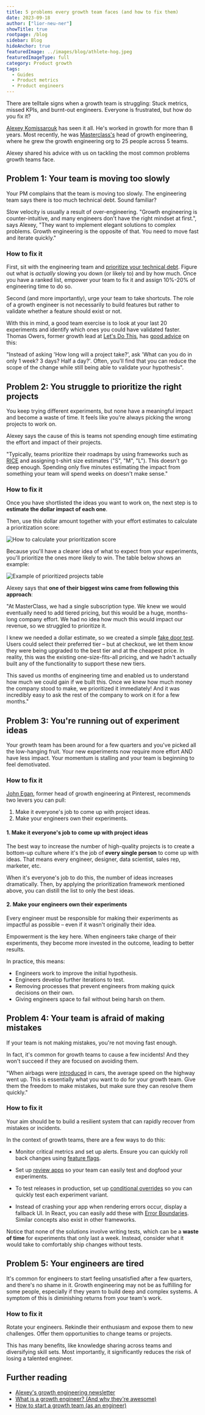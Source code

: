 ```yaml
---
title: 5 problems every growth team faces (and how to fix them)
date: 2023-09-18
author: ["lior-neu-ner"]
showTitle: true
rootpage: /blog
sidebar: Blog
hideAnchor: true
featuredImage: ../images/blog/athlete-hog.jpeg
featuredImageType: full
category: Product growth
tags: 
  - Guides
  - Product metrics
  - Product engineers
---
```


There are telltale signs when a growth team is struggling: Stuck metrics, missed KPIs, and burnt-out engineers. Everyone is frustrated, but how do you fix it?

[Alexey Komissarouk](https://alexeymk.com/) has seen it all. He's worked in growth for more than 8 years. Most recently, he was [Masterclass's](https://www.masterclass.com/) head of growth engineering, where he grew the growth engineering org to 25 people across 5 teams.

Alexey shared his advice with us on tackling the most common problems growth teams face.

## Problem 1: Your team is moving too slowly

Your PM complains that the team is moving too slowly. The engineering team says there is too much technical debt. Sound familiar?

Slow velocity is usually a result of over-engineering. "Growth engineering is counter-intuitive, and many engineers don't have the right mindset at first.", says Alexey, "They want to implement elegant solutions to complex problems. Growth engineering is the opposite of that. You need to move fast and iterate quickly."

### How to fix it

First, sit with the engineering team and [prioritize your technical debt](https://alexeymk.com/2021/04/01/a-toolset-for-tackling-technical-debt.html). Figure out what is *actually* slowing you down (or likely to) and by how much. Once you have a ranked list, empower your team to fix it and assign 10%-20% of engineering time to do so.

Second (and more importantly), urge your team to take shortcuts. The role of a growth engineer is not necessarily to build features but rather to validate whether a feature should exist or not. 

With this in mind, a good team exercise is to look at your last 20 experiments and identify which ones you could have validated faster. Thomas Owers, former growth lead at [Let's Do This](https://www.letsdothis.com/), has [good advice](/blog/how-to-start-a-growth-team#thomass-golden-rule-make-your-code-changes-as-small-as-possible) on this:

"Instead of asking 'How long will a project take?', ask 'What can you do in only 1 week? 3 days? Half a day?'. Often, you'll find that you can reduce the scope of the change while still being able to validate your hypothesis".

## Problem 2: You struggle to prioritize the right projects

You keep trying different experiments, but none have a meaningful impact and become a waste of time. It feels like you're always picking the wrong projects to work on.

Alexey says the cause of this is teams not spending enough time estimating the effort and impact of their projects. 

"Typically, teams prioritize their roadmaps by using frameworks such as [RICE](https://www.intercom.com/blog/rice-simple-prioritization-for-product-managers/) and assigning t-shirt size estimates ("S", "M", "L"). This doesn't go deep enough. Spending only five minutes estimating the impact from something your team will spend weeks on doesn't make sense."

### How to fix it 

Once you have shortlisted the ideas you want to work on, the next step is to **estimate the dollar impact of each one**.  

Then, use this dollar amount together with your effort estimates to calculate a prioritization score:

![How to calculate your prioritization score](../images/blog/how-to-fix-your-growth-team/how-to-calcluate-prioritization-score.png)

Because you'll have a clearer idea of what to expect from your experiments, you'll prioritize the ones more likely to win. The table below shows an example:

![Example of prioritized projects table](../images/blog/how-to-fix-your-growth-team/prioritization-table.png)

Alexey says that **one of their biggest wins came from following this approach**:

"At MasterClass, we had a single subscription type. We knew we would eventually need to add tiered pricing, but this would be a huge, months-long company effort. We had no idea how much this would impact our revenue, so we struggled to prioritize it.

I knew we needed a dollar estimate, so we created a simple [fake door test](/tutorials/fake-door-test). Users could select their preferred tier – but at checkout, we let them know they were being upgraded to the best tier and at the cheapest price. In reality, this was the existing one-size-fits-all pricing, and we hadn't actually built any of the functionality to support these new tiers.

This saved us months of engineering time and enabled us to understand how much we could gain if we built this. Once we knew how much money the company stood to make, we prioritized it immediately! And it was incredibly easy to ask the rest of the company to work on it for a few months."

## Problem 3: You're running out of experiment ideas

Your growth team has been around for a few quarters and you've picked all the low-hanging fruit. Your new experiments now require more effort AND have less impact. Your momentum is stalling and your team is beginning to feel demotivated.

### How to fix it

[John Egan](https://jwegan.com/growth-hacking/managing-growth-teams-portfolio-step-step-guide/), former head of growth engineering at Pinterest, recommends two levers you can pull:

1. Make it everyone's job to come up with project ideas.
2. Make your engineers own their experiments.

#### 1. Make it everyone's job to come up with project ideas

The best way to increase the number of high-quality projects is to create a bottom-up culture where it's the job of **every single person** to come up with ideas. That means every engineer, designer, data scientist, sales rep, marketer, etc.

When it's everyone's job to do this, the number of ideas increases dramatically. Then, by applying the prioritization framework mentioned above, you can distill the list to only the best ideas.

#### 2. Make your engineers own their experiments

Every engineer must be responsible for making their experiments as impactful as possible – even if it wasn't originally their idea. 

Empowerment is the key here. When engineers take charge of their experiments, they become more invested in the outcome, leading to better results.

In practice, this means:

- Engineers work to improve the initial hypothesis.
- Engineers develop further iterations to test. 
- Removing processes that prevent engineers from making quick decisions on their own.
- Giving engineers space to fail without being harsh on them.

## Problem 4: Your team is afraid of making mistakes

If your team is not making mistakes, you're not moving fast enough. 

In fact, it's common for growth teams to cause a few incidents! And they won't succeed if they are focused on avoiding them.

"When airbags were [introduced](https://www.purdue.edu/uns/html4ever/2006/060927ManneringOffset.html) in cars, the average speed on the highway went up. This is essentially what you want to do for your growth team. Give them the freedom to make mistakes, but make sure they can resolve them quickly."

### How to fix it

Your aim should be to build a resilient system that can rapidly recover from mistakes or incidents.

In the context of growth teams, there are a few ways to do this:

- Monitor critical metrics and set up alerts. Ensure you can quickly roll back changes using [feature flags](/blog/feature-flags-vs-configuration).

- Set up [review apps](https://seanconnolly.dev/review-applications) so your team can easily test and dogfood your experiments.

- To test releases in production, set up [conditional overrides](/docs/experiments/testing-and-launching) so you can quickly test each experiment variant.

- Instead of crashing your app when rendering errors occur, display a fallback UI. In React, you can easily add these with [Error Boundaries](https://react.dev/reference/react/Component#catching-rendering-errors-with-an-error-boundary). Similar concepts also exist in other frameworks.

Notice that none of the solutions involve writing tests, which can be a **waste of time** for experiments that only last a week. Instead, consider what it would take to comfortably ship changes without tests.

## Problem 5: Your engineers are tired

It's common for engineers to start feeling unsatisfied after a few quarters, and there's no shame in it. Growth engineering may not be as fulfilling for some people, especially if they yearn to build deep and complex systems. A symptom of this is diminishing returns from your team's work. 

### How to fix it

Rotate your engineers. Rekindle their enthusiasm and expose them to new challenges. Offer them opportunities to change teams or projects.

This has many benefits, like knowledge sharing across teams and diversifying skill sets. Most importantly, it significantly reduces the risk of losing a talented engineer.

## Further reading

- [Alexey's growth engineering newsletter](https://alexeymk.com/growth-eng/)
- [What is a growth engineer? (And why they're awesome)](/blog/what-is-a-growth-engineer)
- [How to start a growth team (as an engineer)](/blog/how-to-start-a-growth-team)